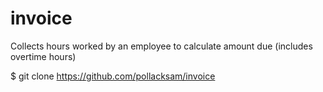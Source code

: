 # invoice
Collects hours worked by an employee to calculate amount due (includes overtime hours) 

$ git clone https://github.com/pollacksam/invoice
